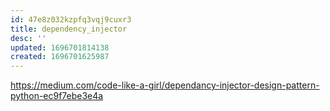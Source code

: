 ```yaml
---
id: 47e8z032kzpfq3vqj9cuxr3
title: dependency_injector
desc: ''
updated: 1696701814138
created: 1696701625987
---
```


https://medium.com/code-like-a-girl/dependancy-injector-design-pattern-python-ec9f7ebe3e4a